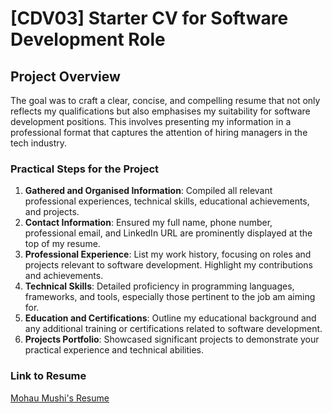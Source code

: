 # [CDV03] Starter CV for Software Development Role
## Project Overview

The goal was to craft a clear, concise, and compelling resume that not only reflects my qualifications but also emphasises my suitability for software development positions. This involves presenting my information in a professional format that captures the attention of hiring managers in the tech industry.

### Practical Steps for the Project
1. **Gathered and Organised Information**: Compiled all relevant professional experiences, technical skills, educational achievements, and projects.
2. **Contact Information**: Ensured my full name, phone number, professional email, and LinkedIn URL are prominently displayed at the top of my resume.
3. **Professional Experience**: List my work history, focusing on roles and projects relevant to software development. Highlight my contributions and achievements.
4. **Technical Skills**: Detailed proficiency in programming languages, frameworks, and tools, especially those pertinent to the job am aiming for.
5. **Education and Certifications**: Outline my educational background and any additional training or certifications related to software development.
6. **Projects Portfolio**: Showcased significant projects to demonstrate your practical experience and technical abilities.

### Link to Resume
[Mohau Mushi's Resume](<https://docs.google.com/document/d/1npAa7t9dOok3V-1DSHtyBp48boFHuHVGTu2NVFJjxUE/edit?usp=sharing>)
